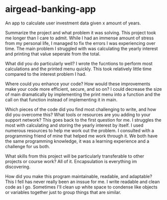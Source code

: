 # airgead-banking-app
An app to calculate user investment data given x amount of years.


Summarize the project and what problem it was solving.
This project took me longer than I care to admit. While I had an immense amount of stress from my personal life, I managed to fix the errors I was experiencing over   time. The main problem I struggled with was calculating the yearly interest and printing that value seperate from the total. 
 
 

What did you do particularly well?
I wrote the fucntions to perform most calculations and the printed menu quickly. This took relatively little time compared to the interest problem I had.



Where could you enhance your code? How would these improvements make your code more efficient, secure, and so on?
I could decrease the size of main dramatically by implementing the print menu into a function and the call on that function instead of implementing it in main.


Which pieces of the code did you find most challenging to write, and how did you overcome this? What tools or resources are you adding to your support network?
This goes back to the first question for me. I struggles the most with calculating and storing the yearly interest by itself. I used numerous resources to help me      work out the problem. I consulted with a programming friend of mine that helped me work through it. We both have the same programming knowledge, it was a learning      experience and a challenge for us both.


What skills from this project will be particularly transferable to other projects or course work?
All of it. Encapsulation is everything im discovering.


How did you make this program maintainable, readable, and adaptable?
This I fell has never really been an inssue for me. I write readable and clean code as I go. Sometimes I'll clean up white space to condense like objects or variables    together just to group things that are similar.
